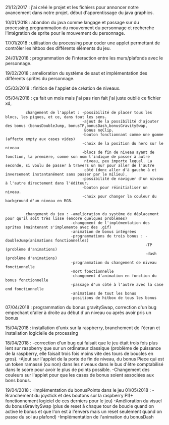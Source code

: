 21/12/2017 : j'ai créé le projet et les fichiers pour annoncer notre avancement dans notre projet. début d'apprentissage du java        graphics.

10/01/2018 : abandon du java comme langage et passage sur du processing,programmation du mouvement du personnage et recherche l'intégration de sprite pour le mouvement du personnage.

17/01/2018 : utilisation du processing pour coder une applet permettant de contrôler les hitbox des différents éléments du jeu.

24/01/2018 : programmation de l'interaction entre les murs/plafonds avec le personnage.

19/02/2018 : amelioration du système de saut et implémentation des différents sprites du personnage.

05/03/2018 : finition de l'applet de création de niveaux.

05/04/2018 : ça fait un mois mais j'ai pas rien fait j'ai juste oublié ce fichier xd,

             changement de l'applet : -possibilité de placer tous les blocs, les piques, et ce, dans tout les sens.
                                      -ajout de la possibilité d'ajouter des bonus (bonusDoubleJump, bonusTP,bonusDash,bonusGravitySwap, 
                                       Bonus noClip.
                                      -bouton fonctionnant comme une gomme (affecte empty aux cases vides)
                                      -choix de la position du hero sur le niveau
                                      -blocs de fin de niveau ayant de fonction, la première, comme son nom l'indique de passer à autre 
                                       niveau, peu importe lequel. La seconde, si voulu de passer à travers un mur pour aller de l'autre
                                       côté (donc aller d'à gauche à et inversement instantanément sans passer par le milieu).
                                      -possibilité de naviguer d'un niveau à l'autre directement dans l'éditeur.
                                      -bouton pour réinitialiser un niveau.
                                      -choix pour changer la couleur du background d'un niveau en RGB.
                                      
                                      
             changement du jeu : -amelioration du système de déplacement pour qu'il soit très lisse (encore quelques problèmes)
                                 -changement de l'implémentation des sprites (maintenant s'implemente avec des .gif)
                                 -animation de bonus intégrées
                                 -programmations de trois bonus : -doubleJump(animations fonctionnelles)
                                                                  -TP        (problème d'animations)
                                                                  -dash      (problème d'animations)
                                 -programmation du changement de niveau fonctionnelle
                                 -mort fonctionnelle
                                 -changement d'animation en fonction du bonus fonctionnelle
                                 -passage d'un côté à l'autre avec la case end fonctionnelle
                                 -animations de tout les bonus
                                 -positions de hitbox de tous les bonus
 07/04/2018 : programmation du bonus gravitySwap, correction d'un bug empechant d'aller à droite au début d'un niveau ou après avoir pris un bonus
                                 
15/04/2018 : installation d'unix sur la raspberry, branchement de l'écran et installation logicielle de processing

18/04/2018 : -correction d'un bug qui faisait que le jeu était trois fois plus lent sur raspberry que sur un ordinateur classique (problème de puissance de la raspberry, elle faisait trois fois moins vite des tours de boucles en gros).
             -Ajout sur l'applet de la porte de fin de niveau, du bonus Piece qui est un token ramassé (ou non) dans les niveaux dans le bus d'être comptabilisé dans le score pour avoir le plus de points possible.
             -Changement des couleurs sur l'applet pour que les cases de bonus soient associées aux bons bonus.

19/04/2018 : -Implémentation du bonusPoints dans le jeu
01/05/2018 : -Branchement du joystick et des boutons sur la raspberry PI(+ fonctionnement logiciel de ces derniers pour le jeu)
             -Amélioration du visuel du bonusGravitySwap (plus de reset à chaque tour de boucle quand on active le bonus et que l'on est à l'envers mais un reset seulement quand on passe du sol au plafond)
             -Implémentation de l'animation du bonusDash
